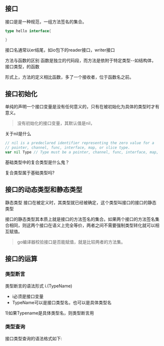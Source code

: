 

## 接口

接口是是一种规范，一组方法签名的集合。




```go
type hello interface{

}
```


接口名通常以er结尾，如io包下的reader接口，writer接口





方法与函数的区别
函数是独立的代码段，而方法是依附于特定类型--如结构体，接口类型，的函数

形式上，方法的定义相比函数，多了一个接收者，位于函数名之前。




## 接口初始化

单纯的声明一个接口变量是没有任何意义的，只有在被初始化为具体的类型时才有意义。

> 没有初始化的接口变量，其默认值是nil，

关于nil是什么

```go title="buildin.go"
// nil is a predeclared identifier representing the zero value for a
// pointer, channel, func, interface, map, or slice type.
var nil Type // Type must be a pointer, channel, func, interface, map, or slice type
```



基础类型中的复合类型是什么鬼？

复合类型属于基础类型吗?



## 接口的动态类型和静态类型



静态类型
接口在被定义时，其类型就已经被确定，这个类型叫接口的接口的静态类型

接口的静态类型其本质上就是接口的方法签名的集合。如果两个接口的方法签名集合相同，则这两个接口在语义上完全等价，两者之间不需要强制类型转化就可以相互赋值。

> go编译器校验接口是否能赋值，就是比较两者的方法集。




## 接口的运算

### 类型断言

类型断言的语法形式
i.(TypeName)

- i必须是接口变量
- TypeName可以是接口类型名，也可以是具体类型名

1)如果Typename是具体类型名，则类型断言用



### 类型查询

接口类型查询的语法格式如下:









